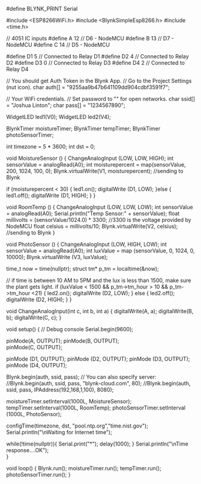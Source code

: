 #define BLYNK_PRINT Serial

#include <ESP8266WiFi.h>
#include <BlynkSimpleEsp8266.h>
#include <time.h>

// 4051 IC inputs
#define A 12 // D6 - NodeMCU
#define B 13 // D7 - NodeMCU
#define C 14 // D5 - NodeMCU

#define D1 5 // Connected to Relay D1
#define D2 4 // Connected to Relay D2
#define D3 0 // Connected to Relay D3
#define D4 2 // Connected to Relay D4

// You should get Auth Token in the Blynk App.
// Go to the Project Settings (nut icon).
char auth[] = "9255aa9b47b641109dd904cdbf3591f7";

// Your WiFi credentials.
// Set password to "" for open networks.
char ssid[] = "Joshua Linton";
char pass[] = "1234567890";

WidgetLED led1(V0);
WidgetLED led2(V4);

BlynkTimer moistureTimer;
BlynkTimer tempTimer;
BlynkTimer photoSensorTimer;

int timezone = 5 * 3600;
int dst = 0;

void MoistureSensor () {
  ChangeAnalogInput (LOW, LOW, HIGH);
  int sensorValue = analogRead(A0);
  int moisturepercent = map(sensorValue, 200, 1024, 100, 0);
  Blynk.virtualWrite(V1, moisturepercent); //sending to Blynk
  
  if (moisturepercent < 30) {
    led1.on();
    digitalWrite (D1, LOW);
  }else {
    led1.off();
    digitalWrite (D1, HIGH);
  }
}

void RoomTemp () {
  ChangeAnalogInput (LOW, LOW, LOW);
  int sensorValue = analogRead(A0);
  Serial.println("Temp Sensor:" + sensorValue);
  float millivolts = (sensorValue/1024.0) * 3300; //3300 is the voltage provided by NodeMCU
  float celsius = millivolts/10;
  Blynk.virtualWrite(V2, celsius); //sending to Blynk
}

void PhotoSensor () {
  ChangeAnalogInput (LOW, HIGH, LOW);
  int sensorValue = analogRead(A0);
  int luxValue = map (sensorValue, 0, 1024, 0, 10000); 
  Blynk.virtualWrite (V3, luxValue);

  time_t now = time(nullptr);
  struct tm* p_tm = localtime(&now);

  // if time is between 10 AM to 5PM and the lux is less than 1500, make sure the plant gets light.
  if (luxValue < 1500 && p_tm->tm_hour > 10 && p_tm->tm_hour <21) {
    led2.on();
    digitalWrite (D2, LOW);
  } else {
    led2.off();
    digitalWrite (D2, HIGH);
  }
}

void ChangeAnalogInput(int c, int b, int a) {
  digitalWrite(A, a);
  digitalWrite(B, b);
  digitalWrite(C, c);
}

void setup()
{
  // Debug console
  Serial.begin(9600);

  pinMode(A, OUTPUT);
  pinMode(B, OUTPUT);     
  pinMode(C, OUTPUT);

  pinMode (D1, OUTPUT);
  pinMode (D2, OUTPUT);
  pinMode (D3, OUTPUT);
  pinMode (D4, OUTPUT);

  Blynk.begin(auth, ssid, pass);
  // You can also specify server:
  //Blynk.begin(auth, ssid, pass, "blynk-cloud.com", 80);
  //Blynk.begin(auth, ssid, pass, IPAddress(192,168,1,100), 8080);

  moistureTimer.setInterval(1000L, MoistureSensor);
  tempTimer.setInterval(1000L, RoomTemp);
  photoSensorTimer.setInterval (1000L, PhotoSensor);

  configTime(timezone, dst, "pool.ntp.org","time.nist.gov");
  Serial.println("\nWaiting for Internet time");

  while(!time(nullptr)){
     Serial.print("*");
     delay(1000);
  }
  Serial.println("\nTime response....OK");   
}

void loop()
{
  Blynk.run();
  moistureTimer.run();
  tempTimer.run();
  photoSensorTimer.run();
}
